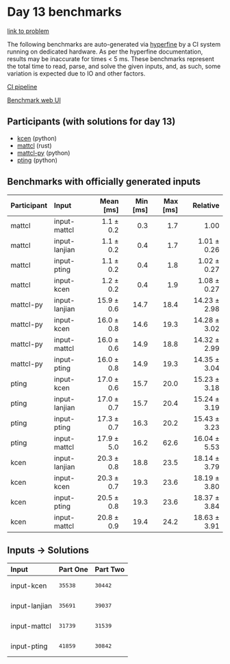 # Day 13 benchmarks

[link to problem](https://adventofcode.com/2023/day/13)

The following benchmarks are auto-generated via
[hyperfine](https://github.com/sharkdp/hyperfine) by a CI system running on
dedicated hardware. As per the hyperfine documentation, results may be
inaccurate for times < 5 ms. These benchmarks represent the total time to read,
parse, and solve the given inputs, and, as such, some variation is expected due
to IO and other factors.

[CI pipeline](http://ci.papercode.net:8080/teams/main/pipelines/aoc2023)

[Benchmark web UI](https://aoc.ancalagon.black)


## Participants (with solutions for day 13)

- [kcen](https://github.com/kcen/aoc2023) (python)
- [mattcl](https://github.com/mattcl/aoc2023) (rust)
- [mattcl-py](https://github.com/mattcl/aoc2023-py) (python)
- [pting](https://github.com/pting/aoc2023) (python)


## Benchmarks with officially generated inputs

| Participant | Input | Mean [ms] | Min [ms] | Max [ms] | Relative |
|:---|:---|---:|---:|---:|---:|
| mattcl | input-mattcl | 1.1 ± 0.2 | 0.3 | 1.7 | 1.00 |
| mattcl | input-lanjian | 1.1 ± 0.2 | 0.4 | 1.7 | 1.01 ± 0.26 |
| mattcl | input-pting | 1.1 ± 0.2 | 0.4 | 1.8 | 1.02 ± 0.27 |
| mattcl | input-kcen | 1.2 ± 0.2 | 0.4 | 1.9 | 1.08 ± 0.27 |
| mattcl-py | input-lanjian | 15.9 ± 0.6 | 14.7 | 18.4 | 14.23 ± 2.98 |
| mattcl-py | input-kcen | 16.0 ± 0.8 | 14.6 | 19.3 | 14.28 ± 3.02 |
| mattcl-py | input-mattcl | 16.0 ± 0.6 | 14.9 | 18.8 | 14.32 ± 2.99 |
| mattcl-py | input-pting | 16.0 ± 0.8 | 14.9 | 19.3 | 14.35 ± 3.04 |
| pting | input-kcen | 17.0 ± 0.6 | 15.7 | 20.0 | 15.23 ± 3.18 |
| pting | input-lanjian | 17.0 ± 0.7 | 15.7 | 20.4 | 15.24 ± 3.19 |
| pting | input-pting | 17.3 ± 0.7 | 16.3 | 20.2 | 15.43 ± 3.23 |
| pting | input-mattcl | 17.9 ± 5.0 | 16.2 | 62.6 | 16.04 ± 5.53 |
| kcen | input-lanjian | 20.3 ± 0.8 | 18.8 | 23.5 | 18.14 ± 3.79 |
| kcen | input-kcen | 20.3 ± 0.7 | 19.3 | 23.6 | 18.19 ± 3.80 |
| kcen | input-pting | 20.5 ± 0.8 | 19.3 | 23.6 | 18.37 ± 3.84 |
| kcen | input-mattcl | 20.8 ± 0.9 | 19.4 | 24.2 | 18.63 ± 3.91 |


## Inputs -> Solutions

| Input | Part One | Part Two |
|:---|:---|:---|
|input-kcen|<pre>35538</pre>|<pre>30442</pre>|
|input-lanjian|<pre>35691</pre>|<pre>39037</pre>|
|input-mattcl|<pre>31739</pre>|<pre>31539</pre>|
|input-pting|<pre>41859</pre>|<pre>30842</pre>|